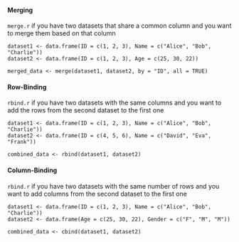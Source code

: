 #### Merging
`merge.r` if you have two datasets that share a common column and you want to merge them based on that column
```
dataset1 <- data.frame(ID = c(1, 2, 3), Name = c("Alice", "Bob", "Charlie"))
dataset2 <- data.frame(ID = c(1, 2, 3), Age = c(25, 30, 22))

merged_data <- merge(dataset1, dataset2, by = "ID", all = TRUE)
```
#### Row-Binding
`rbind.r` if you have two datasets with the same columns and you want to add the rows from the second dataset to the first one
```
dataset1 <- data.frame(ID = c(1, 2, 3), Name = c("Alice", "Bob", "Charlie"))
dataset2 <- data.frame(ID = c(4, 5, 6), Name = c("David", "Eva", "Frank"))

combined_data <- rbind(dataset1, dataset2)
```
#### Column-Binding
`rbind.r` if you have two datasets with the same number of rows and you want to add columns from the second dataset to the first one
```
dataset1 <- data.frame(ID = c(1, 2, 3), Name = c("Alice", "Bob", "Charlie"))
dataset2 <- data.frame(Age = c(25, 30, 22), Gender = c("F", "M", "M"))

combined_data <- cbind(dataset1, dataset2)
```
